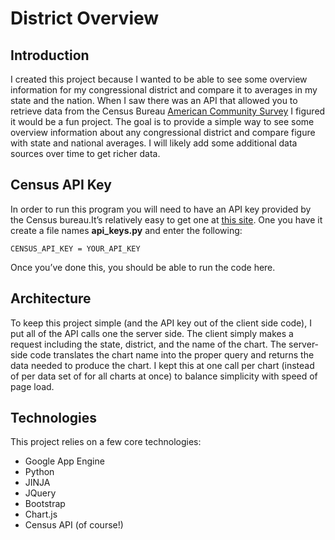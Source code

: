 # District Overview

## Introduction
I created this project because I wanted to be able to see some overview information for my congressional district and compare it to averages in my state and the nation. When I saw there was an API that allowed you to retrieve data from the Census Bureau [American Community Survey](https://www.census.gov/programs-surveys/acs/) I figured it would be a fun project. The goal is to provide a simple way to see some overview information about any congressional district and compare figure with state and national averages. I will likely add some additional data sources over time to get richer data.

## Census API Key
In order to run this program you will need to have an API key provided by the Census bureau.It’s relatively easy to get one at [this site](http://api.census.gov/data/key_signup.html). One you have it create a file names **api_keys.py** and enter the following:

`CENSUS_API_KEY = YOUR_API_KEY`

Once you’ve done this, you should be able to run the code here.

## Architecture
To keep this project simple (and the API key out of the client side code), I put all of the API calls one the server side. The client simply makes a request including the state, district, and the name of the chart. The server-side code translates the chart name into the proper query and returns the data needed to produce the chart. I kept this at one call per chart (instead of per data set of for all charts at once) to balance simplicity with speed of page load.

## Technologies
This project relies on a few core technologies:
* Google App Engine
* Python
* JINJA
* JQuery
* Bootstrap
* Chart.js
* Census API (of course!)
